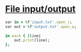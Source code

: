 [1]: http://rosettacode.org/wiki/File_input/output

# [File input/output][1]

```ruby
var in = %f'input.txt'.open_r;
var out = %f'output.txt'.open_w;
 
in.each { |line|
    out.print(line);
};
```